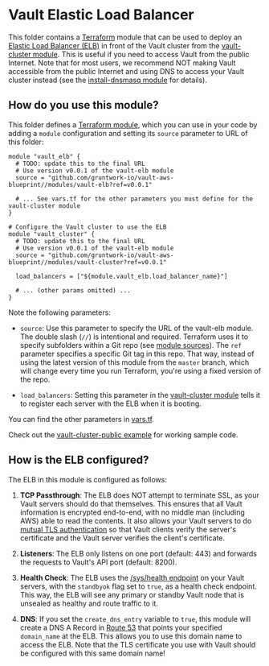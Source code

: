 # Vault Elastic Load Balancer

This folder contains a [Terraform](https://www.terraform.io/) module that can be used to deploy an [Elastic Load 
Balancer (ELB)](https://aws.amazon.com/elasticloadbalancing/classicloadbalancer/) in front of the Vault cluster
from the [vault-cluster module](https://github.com/hashicorp/terraform-aws-vault/tree/refine/modules/vault-cluster). This is useful if you need to access Vault from the public
Internet. Note that for most users, we recommend NOT making Vault accessible from the public Internet and using
DNS to access your Vault cluster instead (see the [install-dnsmasq 
module](https://github.com/hashicorp/terraform-aws-consul/tree/master/modules/install-dnsmasq) for details).




## How do you use this module?

This folder defines a [Terraform module](https://www.terraform.io/docs/modules/usage.html), which you can use in your
code by adding a `module` configuration and setting its `source` parameter to URL of this folder:

```hcl
module "vault_elb" {
  # TODO: update this to the final URL
  # Use version v0.0.1 of the vault-elb module
  source = "github.com/gruntwork-io/vault-aws-blueprint//modules/vault-elb?ref=v0.0.1"
  
  # ... See vars.tf for the other parameters you must define for the vault-cluster module
}

# Configure the Vault cluster to use the ELB
module "vault_cluster" {
  # TODO: update this to the final URL
  # Use version v0.0.1 of the vault-elb module
  source = "github.com/gruntwork-io/vault-aws-blueprint//modules/vault-cluster?ref=v0.0.1"

  load_balancers = ["${module.vault_elb.load_balancer_name}"]

  # ... (other params omitted) ...
}
```

Note the following parameters:

* `source`: Use this parameter to specify the URL of the vault-elb module. The double slash (`//`) is intentional 
  and required. Terraform uses it to specify subfolders within a Git repo (see [module 
  sources](https://www.terraform.io/docs/modules/sources.html)). The `ref` parameter specifies a specific Git tag in 
  this repo. That way, instead of using the latest version of this module from the `master` branch, which 
  will change every time you run Terraform, you're using a fixed version of the repo.

* `load_balancers`: Setting this parameter in the [vault-cluster module](https://github.com/hashicorp/terraform-aws-vault/tree/refine/modules/vault-cluster) tells it to register
  each server with the ELB when it is booting.

You can find the other parameters in [vars.tf](vars.tf).

Check out the [vault-cluster-public example](https://github.com/hashicorp/terraform-aws-vault/tree/refine/examples/vault-cluster-public) for working sample code.




## How is the ELB configured?

The ELB in this module is configured as follows:

1. **TCP Passthrough**: The ELB does NOT attempt to terminate SSL, as your Vault servers should do that themselves.
   This ensures that all Vault information is encrypted end-to-end, with no middle man (including AWS) able to read 
   the contents. It also allows your Vault servers to do [mutual TLS 
   authentication](https://en.wikipedia.org/wiki/Mutual_authentication) so that Vault clients verify the server's
   certificate and the Vault server verifies the client's certificate. 
   
1. **Listeners**: The ELB only listens on one port (default: 443) and forwards the requests to Vault's API port
   (default: 8200).
   
1. **Health Check**: The ELB uses the [/sys/health endpoint](https://www.vaultproject.io/api/system/health.html) on
   your Vault servers, with the `standbyok` flag set to `true`, as a health check endpoint. This way, the ELB will see
   any primary or standby Vault node that is unsealed as healthy and route traffic to it.
   
1. **DNS**: If you set the `create_dns_entry` variable to `true`, this module will create a DNS A Record in [Route 
   53](https://aws.amazon.com/route53/) that points your specified `domain_name` at the ELB. This allows you to use
   this domain name to access the ELB. Note that the TLS certificate you use with Vault should be configured with this
   same domain name!